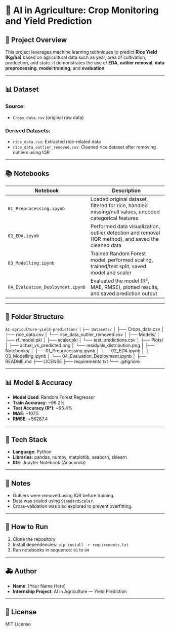 # 🌾 AI in Agriculture: Crop Monitoring and Yield Prediction

## 📄 Project Overview

This project leverages machine learning techniques to predict **Rice Yield (Kg/ha)** based on agricultural data such as year, area of cultivation, production, and state. It demonstrates the use of **EDA**, **outlier removal**, **data preprocessing**, **model training**, and **evaluation**.

---

## 📊 Dataset

### Source:

- `Crops_data.csv` (original raw data)

### Derived Datasets:

- `rice_data.csv`: Extracted rice-related data
- `rice_data_outlier_removed.csv`: Cleaned rice dataset after removing outliers using IQR

---

## 📚 Notebooks

| Notebook                         | Description                                                                                           |
| -------------------------------- | ----------------------------------------------------------------------------------------------------- |
| `01_Preprocessing.ipynb`         | Loaded original dataset, filtered for rice, handled missing/null values, encoded categorical features |
| `02_EDA.ipynb`                   | Performed data visualization, outlier detection and removal (IQR method), and saved the cleaned data  |
| `03_Modelling.ipynb`             | Trained Random Forest model, performed scaling, trained/test split, saved model and scaler            |
| `04_Evaluation_Deployment.ipynb` | Evaluated the model (R², MAE, RMSE), plotted results, and saved prediction output                     |

---

## 📏 Folder Structure

`AI-agriculture-yield-prediction/`
`│`
`├── Datasets/`
│ ├── Crops_data.csv
│ ├── rice_data.csv
│ └── rice_data_outlier_removed.csv
│
├── Models/
│ ├── rf_model.pkl
│ ├── scaler.pkl
│ └── test_predictions.csv
│
├── Plots/
│ ├── actual_vs_predicted.png
│ └── residuals_distribution.png
│
├── Notebooks/
│ ├── 01_Preprocessing.ipynb
│ ├── 02_EDA.ipynb
│ ├── 03_Modelling.ipynb
│ └── 04_Evaluation_Deployment.ipynb
│
├── README.md
├── LICENSE
├── requirements.txt
└── .gitignore

---

## 📊 Model & Accuracy

- **Model Used**: Random Forest Regressor
- **Train Accuracy**: ~99.2%
- **Test Accuracy (R²)**: ~95.4%
- **MAE**: ~107.5
- **RMSE**: ~56287.4

---

## 🔧 Tech Stack

- **Language**: Python
- **Libraries**: pandas, numpy, matplotlib, seaborn, sklearn
- **IDE**: Jupyter Notebook (Anaconda)

---

## 📢 Notes

- Outliers were removed using IQR before training.
- Data was scaled using `StandardScaler`.
- Cross-validation was also explored to prevent overfitting.

---

## 🚀 How to Run

1. Clone the repository
2. Install dependencies: `pip install -r requirements.txt`
3. Run notebooks in sequence: `01` to `04`

---

## 🚑 Author

- **Name**: [Your Name Here]
- **Internship Project**: AI in Agriculture — Yield Prediction

---

## 📅 License

MIT License

